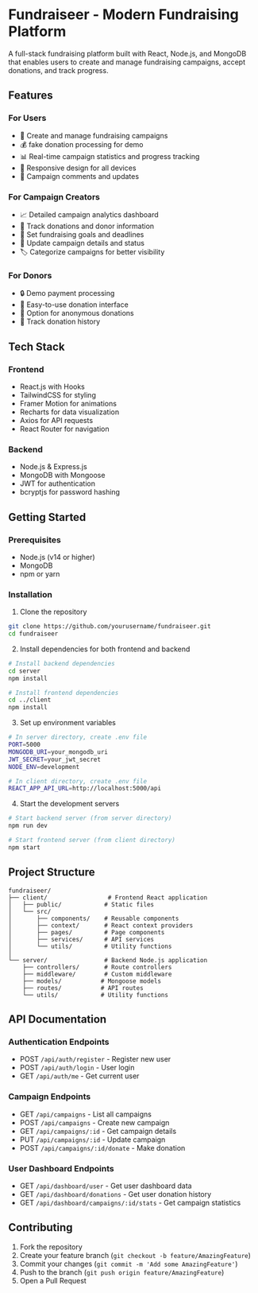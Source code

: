 # Fundraiseer - Modern Fundraising Platform

A full-stack fundraising platform built with React, Node.js, and MongoDB that enables users to create and manage fundraising campaigns, accept donations, and track progress.

## Features

### For Users
- 🚀 Create and manage fundraising campaigns
- 💰 fake donation processing for demo
- 📊 Real-time campaign statistics and progress tracking
- 📱 Responsive design for all devices
- 💬 Campaign comments and updates

### For Campaign Creators
- 📈 Detailed campaign analytics dashboard
- 💸 Track donations and donor information
- 🎯 Set fundraising goals and deadlines
- 📝 Update campaign details and status
- 🏷️ Categorize campaigns for better visibility

### For Donors
- 🔒 Demo payment processing
- 📱 Easy-to-use donation interface
- 👥 Option for anonymous donations
- 💖 Track donation history

## Tech Stack

### Frontend
- React.js with Hooks
- TailwindCSS for styling
- Framer Motion for animations
- Recharts for data visualization
- Axios for API requests
- React Router for navigation

### Backend
- Node.js & Express.js
- MongoDB with Mongoose
- JWT for authentication
- bcryptjs for password hashing

## Getting Started

### Prerequisites
- Node.js (v14 or higher)
- MongoDB
- npm or yarn

### Installation

1. Clone the repository
```bash
git clone https://github.com/yourusername/fundraiseer.git
cd fundraiseer
```

2. Install dependencies for both frontend and backend
```bash
# Install backend dependencies
cd server
npm install

# Install frontend dependencies
cd ../client
npm install
```

3. Set up environment variables
```bash
# In server directory, create .env file
PORT=5000
MONGODB_URI=your_mongodb_uri
JWT_SECRET=your_jwt_secret
NODE_ENV=development

# In client directory, create .env file
REACT_APP_API_URL=http://localhost:5000/api
```

4. Start the development servers
```bash
# Start backend server (from server directory)
npm run dev

# Start frontend server (from client directory)
npm start
```

## Project Structure

```
fundraiseer/
├── client/                 # Frontend React application
│   ├── public/            # Static files
│   └── src/
│       ├── components/    # Reusable components
│       ├── context/       # React context providers
│       ├── pages/         # Page components
│       ├── services/      # API services
│       └── utils/         # Utility functions
│
└── server/                # Backend Node.js application
    ├── controllers/       # Route controllers
    ├── middleware/        # Custom middleware
    ├── models/           # Mongoose models
    ├── routes/           # API routes
    └── utils/            # Utility functions
```

## API Documentation

### Authentication Endpoints
- POST `/api/auth/register` - Register new user
- POST `/api/auth/login` - User login
- GET `/api/auth/me` - Get current user

### Campaign Endpoints
- GET `/api/campaigns` - List all campaigns
- POST `/api/campaigns` - Create new campaign
- GET `/api/campaigns/:id` - Get campaign details
- PUT `/api/campaigns/:id` - Update campaign
- POST `/api/campaigns/:id/donate` - Make donation

### User Dashboard Endpoints
- GET `/api/dashboard/user` - Get user dashboard data
- GET `/api/dashboard/donations` - Get user donation history
- GET `/api/dashboard/campaigns/:id/stats` - Get campaign statistics

## Contributing

1. Fork the repository
2. Create your feature branch (`git checkout -b feature/AmazingFeature`)
3. Commit your changes (`git commit -m 'Add some AmazingFeature'`)
4. Push to the branch (`git push origin feature/AmazingFeature`)
5. Open a Pull Request
